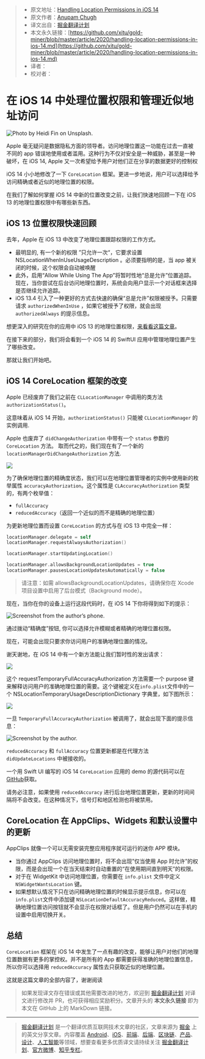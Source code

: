 > * 原文地址：[Handling Location Permissions in iOS 14](https://medium.com/better-programming/handling-location-permissions-in-ios-14-2cdd411d3cca)
> * 原文作者：[Anupam Chugh](https://medium.com/@anupamchugh)
> * 译文出自：[掘金翻译计划](https://github.com/xitu/gold-miner)
> * 本文永久链接：[https://github.com/xitu/gold-miner/blob/master/article/2020/handling-location-permissions-in-ios-14.md](https://github.com/xitu/gold-miner/blob/master/article/2020/handling-location-permissions-in-ios-14.md)
> * 译者：
> * 校对者：

# 在 iOS 14 中处理位置权限和管理近似地址访问

![Photo by [Heidi Fin](https://unsplash.com/@heidifin?utm_source=medium&utm_medium=referral) on [Unsplash](https://unsplash.com?utm_source=medium&utm_medium=referral).](https://cdn-images-1.medium.com/max/10944/0*AUpXEd4-yyCDLhMn)

Apple 毫无疑问是数据隐私方面的领导者。访问地理位置这一功能在过去一直被不同的 app 错误地使用或者滥用。这种行为不仅对安全是一种威胁，甚至是一种破坏，在 iOS 14, Apple 又一次希望给予用户对他们正在分享的数据更好的控制权

iOS 14 小小地修改了一下 `CoreLocation` 框架。更进一步地说，用户可以选择给予访问精确或者近似的地理位置的权限。

在我们了解如何掌握 iOS 14 中新的位置改变之前，让我们快速地回顾一下在 iOS 13 的地理位置权限中有哪些新东西。

## iOS 13 位置权限快速回顾

去年，Apple 在 iOS 13 中改变了地理位置跟踪权限的工作方式。

* 最明显的, 有一个新的权限 ”只允许一次“，它要求设置 NSLocationWhenInUseUsageDescription 。必须要指明的是，当 app 被关闭的时候，这个权限会自动被唤醒
* 此外，启用“Allow While Using The App”将暂时性地“总是允许”位置追踪。现在，当你尝试在后台访问地理位置时，系统会向用户显示一个对话框来选择是否继续允许追踪。
* iOS 13.4 引入了一种更好的方式去快速的确保“总是允许”权限被授予。只需要请求 `authorizedWhenInUse` ，如果它被授予了权限，就会出现 `authorizedAlways` 的提示信息。

想更深入的研究在你的应用中 iOS 13 的地理位置权限，[来看看这篇文章](https://medium.com/better-programming/handling-ios-13-location-permissions-5482abc77961)。

在接下来的部分，我们将会看到一个 iOS 14 的 SwiftUI 应用中管理地理位置产生了哪些改变。

那就让我们开始吧。

## iOS 14 CoreLocation 框架的改变

Apple 已经废弃了我们之前在 `CLLocationManager` 中调用的类方法  `authorizationStatus()`。

这意味着从 iOS 14 开始，`authorizationStatus()` 只能被 `CLLocationManager` 的实例调用.

Apple 也废弃了 `didChangeAuthorization` 中带有一个 `status` 参数的 `CoreLocation` 方法。 取而代之的，我们现在有了一个新的 `locationManagerDidChangeAuthorization` 方法.

![](https://cdn-images-1.medium.com/max/2720/1*T6ZJe1MBihTxLgvatZbHPQ.png)

为了确保地理位置的精确度状态，我们可以在地理位置管理者的实例中使用新的枚举属性 `accuracyAuthorization`。这个属性是 `CLAccuracyAuthorization` 类型的，有两个枚举值： 

* `fullAccuracy`
* `reducedAccuracy`（返回一个近似的而不是精确的地理位置）

为更新地理位置而设置 `CoreLocation` 的方式与在 iOS 13 中完全一样：

```swift
locationManager.delegate = self
locationManager.requestAlwaysAuthorization()

locationManager.startUpdatingLocation()

locationManager.allowsBackgroundLocationUpdates = true
locationManager.pausesLocationUpdatesAutomatically = false
```

> 请注意：如需 allowsBackgroundLocationUpdates，请确保你在 Xcode 项目设置中启用了后台模式（Background mode）。

现在，当你在你的设备上运行这段代码时，在 iOS 14 下你将得到如下的提示：

![Screenshot from the author’s phone.](https://cdn-images-1.medium.com/max/2000/1*odLcpX6ZTLZbU4dIhFhuug.png)

通过拨动“精确度”按钮, 你可以选择允许模糊或者精确的地理位置权限。

现在，可能会出现只要求你访问用户的准确地理位置的情况。

谢天谢地，在 iOS 14 中有一个新方法能让我们暂时性的发出请求：

![](https://cdn-images-1.medium.com/max/2720/1*2_Y2M6m8lvAcCUOr_hrNYQ.png)

这个 requestTemporaryFullAccuracyAuthorization 方法需要一个  purpose 键 来解释访问用户的准确地理位置的需要。这个键被定义在`info.plist`文件中的一个 NSLocationTemporaryUsageDescriptionDictionary 字典里，如下图所示：

![](https://cdn-images-1.medium.com/max/2000/1*hbgrE7IeurnF6h4VmUmYVw.png)

一旦 `TemporaryFullAccuracyAuthorization` 被调用了，就会出现下面的提示信息：

![Screenshot by the author.](https://cdn-images-1.medium.com/max/2000/1*PKM54GYFk_ZxBszrOBt6XA.png)

`reducedAccuracy` 和 `fullAccuracy` 位置更新都是在代理方法 `didUpdateLocations` 中被接收的。 

一个用 Swift UI 编写的 iOS 14 `CoreLocation` 应用的 demo 的源代码可以在 [GitHub](https://github.com/anupamchugh/iOS14-Resources/tree/master/iOS14SwiftUICoreLocation)获取。

请务必注意，如果使用 `reducedAccuracy` 进行后台地理位置更新，更新的时间间隔将不会改变。在这种情况下，信号灯和地区检测也将被禁用。

## CoreLocation 在 AppClips、Widgets 和默认设置中的更新

AppClips 就像一个可以无需安装完整应用程序就可运行的迷你 APP 模块。

* 当你通过 AppClips 访问地理位置时，将不会出现”仅当使用 App 时允许”的权限，而是会出现一个在当天结束时自动重置的“在使用期间直到明天”的权限。
* 对于在 WidgetKit 中访问地理位置，你需要在 `info.plist` 文件中定义  `NSWidgetWantsLocation` 键。
* 如果想默认情况下只在访问精确地理位置的时候显示提示信息，你可以在`info.plist`文件中添加键 `NSLocationDefaultAccuracyReduced`。这样做，精确地理位置访问按钮就不会显示在权限对话框了。但是用户仍然可以在手机的设置中启用切换开关。

## 总结

`CoreLocation` 框架在 iOS 14 中发生了一点有趣的改变，能够让用户对他们的地理位置数据有更多的掌控权。并不是所有的 App 都需要获得准确的地理位置信息，所以你可以选择用 `reducedAccuracy` 属性去只获取近似的地理位置。 

这就是这篇文章的全部内容了，谢谢阅读

> 如果发现译文存在错误或其他需要改进的地方，欢迎到 [掘金翻译计划](https://github.com/xitu/gold-miner) 对译文进行修改并 PR，也可获得相应奖励积分。文章开头的 **本文永久链接** 即为本文在 GitHub 上的 MarkDown 链接。

---

> [掘金翻译计划](https://github.com/xitu/gold-miner) 是一个翻译优质互联网技术文章的社区，文章来源为 [掘金](https://juejin.im) 上的英文分享文章。内容覆盖 [Android](https://github.com/xitu/gold-miner#android)、[iOS](https://github.com/xitu/gold-miner#ios)、[前端](https://github.com/xitu/gold-miner#前端)、[后端](https://github.com/xitu/gold-miner#后端)、[区块链](https://github.com/xitu/gold-miner#区块链)、[产品](https://github.com/xitu/gold-miner#产品)、[设计](https://github.com/xitu/gold-miner#设计)、[人工智能](https://github.com/xitu/gold-miner#人工智能)等领域，想要查看更多优质译文请持续关注 [掘金翻译计划](https://github.com/xitu/gold-miner)、[官方微博](http://weibo.com/juejinfanyi)、[知乎专栏](https://zhuanlan.zhihu.com/juejinfanyi)。
